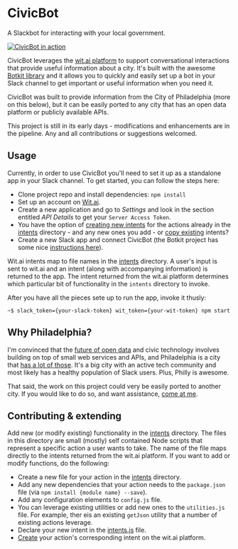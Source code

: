 # CivicBot

A Slackbot for interacting with your local government.

[![CivicBot in action](http://img.youtube.com/vi/87aQkQmj2Fo/0.jpg)](https://www.youtube.com/watch?v=87aQkQmj2Fo)

CivicBot leverages the [wit.ai platform](https://wit.ai/docs) to support conversational interactions that provide useful information about a city. It's built with the awesome [Botkit library](https://github.com/howdyai/botkit) and it allows you to quickly and easily set up a bot in your Slack channel to get important or useful information when you need it.

CivicBot was built to provide information from the City of Philadelphia (more on this below), but it can be easily ported to any city that has an open data platform or publicly available APIs.

This project is still in its early days - modifications and enhancements are in the pipeline. Any and all contributions or suggestions welcomed.

## Usage

Currently, in order to use CivicBot you'll need to set it up as a standalone app in your Slack channel. To get started, you can follow the steps here:

* Clone project repo and install dependencies: ```npm install```
* Set up an account on [Wit.ai](https://wit.ai/). 
* Create a new application and go to *Settings* and look in the section entitled *API Details* to get your ```Server Access Token```.
* You have the option of [creating new intents](https://wit.ai/docs/console/complete-guide#create-intents-link) for the actions already in the [intents](../tree/master/intents) directory - and any new ones you add - or [copy existing](https://wit.ai/blog/2015/03/31/community-search) intents?
* Create a new Slack app and connect CivicBot (the Botkit project has some nice [instructions here](https://github.com/howdyai/botkit#getting-started)).

Wit.ai intents map to file names in the [intents](tree/master/intents) directory. A user's input is sent to wit.ai and an intent (along with accompanying information) is returned to the app. The intent returned from the wit.ai platform determines which particular bit of functionality in the ```intents``` directory to invoke.

After you have all the pieces sete up to run the app, invoke it thusly:

```
~$ slack_token={your-slack-token} wit_token={your-wit-token} npm start
```
## Why Philadelphia?

I'm convinced that the [future of open data](http://civic.io/2015/11/06/thinking-small-on-civic-tech/) and civic technology involves building on top of small web services and APIs, and Philadelphia is a city that [has a lot of those](http://phlapi.com/). It's a big city with an active tech community and most likely has a healthy population of Slack users. Plus, Philly is awesome.

That said, the work on this project could very be easily ported to another city. If you would like to do so, and want assistance, [come at me](https://github.com/mheadd).

## Contributing & extending

Add new (or modify existing) functionality in the [intents](../tree/master/intents) directory. The files in this directory are small (mostly) self contained Node scripts that represent a specific action  a user wants to take. The name of the file maps directly to the intents returned from the wit.ai platform. If you want to add or modify functions, do the following:

* Create a new file for your action in the [intents](../tree/master/intents) directory.
* Add any new dependencies that your action needs to the ```package.json``` file (via ```npm install {module name} --save```).
* Add any configuration elements to ```config.js``` file.
* You can leverage existing utilities or add new ones to the ```utilities.js``` file. For example, ther eis an existing ```getJson``` utility that a number of existing actions leverage.
* Declare your new intent in the [intents.js](intents/intents.js) file.
* [Create](https://wit.ai/docs/console/complete-guide#create-intents-link) your action's corresponding intent on the wit.ai platform.